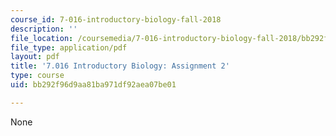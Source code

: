 ```yaml
---
course_id: 7-016-introductory-biology-fall-2018
description: ''
file_location: /coursemedia/7-016-introductory-biology-fall-2018/bb292f96d9aa81ba971df92aea07be01_MIT7_016F18PS2.pdf
file_type: application/pdf
layout: pdf
title: '7.016 Introductory Biology: Assignment 2'
type: course
uid: bb292f96d9aa81ba971df92aea07be01

---
```

None